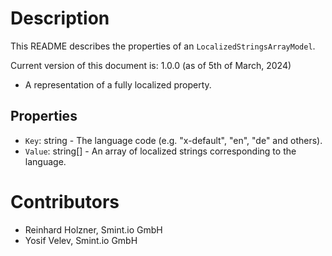 Description
===========
This README describes the properties of an `LocalizedStringsArrayModel`.

Current version of this document is: 1.0.0 (as of 5th of March, 2024)

- A representation of a fully localized property.

## Properties

- `Key`: string - The language code (e.g. "x-default", "en", "de" and others).
- `Value`: string[] - An array of localized strings corresponding to the language.

Contributors
============

- Reinhard Holzner, Smint.io GmbH
- Yosif Velev, Smint.io GmbH